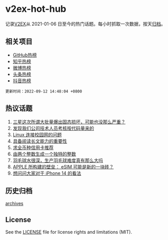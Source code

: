 # v2ex-hot-hub

 记录[V2EX](https://www.v2ex.com/)从 2021-01-06 日至今的热门话题。每小时抓取一次数据，按天[归档](archives)。
 
 ## 相关项目

- [GitHub热榜](https://github.com/lonnyzhang423/github-hot-hub)
- [知乎热榜](https://github.com/lonnyzhang423/zhihu-hot-hub)
- [微博热榜](https://github.com/lonnyzhang423/weibo-hot-hub)
- [头条热榜](https://github.com/lonnyzhang423/toutiao-hot-hub)
- [抖音热榜](https://github.com/lonnyzhang423/douyin-hot-hub)


 `更新时间：2022-09-12 14:48:04 +0800`

## 热议话题

1. [三星这次所谓大批量爆出固态损坏，可能也没那么严重？](https://www.v2ex.com/t/879351)
1. [发现我们公司技术人员考核按代码量来的](https://www.v2ex.com/t/879296)
1. [Linux 连接校园网的问题](https://www.v2ex.com/t/879344)
1. [具备阅读长文能力的重要性](https://www.v2ex.com/t/879381)
1. [求全币种信用卡推荐](https://www.v2ex.com/t/879329)
1. [由两个整数生成一个独特的整数](https://www.v2ex.com/t/879280)
1. [羽毛球水很深，生产羽毛球难度真有那么大吗](https://www.v2ex.com/t/879286)
1. [APPLE 所构建的壁垒： eSIM 可能是新的一块砖？](https://www.v2ex.com/t/879357)
1. [想问问大家对于 iPhone 14 的看法](https://www.v2ex.com/t/879312)

## 历史归档

[archives](archives)

## License

See the [LICENSE](LICENSE) file for license rights and limitations (MIT).
